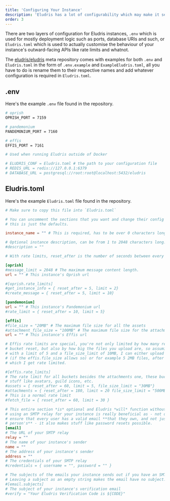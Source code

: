 ```yaml
---
title: 'Configuring Your Instance'
description: 'Eludris has a lot of configurability which may make it seem daunting to configure your instance- fret not however, for this page has got your back!'
order: 3
---
```


There are two layers of configuration for Eludris instances, `.env` which is used
for mostly deployment logic such as ports, database URIs and such, or `Eludris.toml`
which is used to actually customise the behaviour of your instance's outward-facing
APIs like rate limits and whatnot.

The [eludris/eludris](https://github.com/eludris/eludris) meta repository comes with
examples for both `.env` and `Eludris.toml` in the form of `.env.example` and `ExampleEludris.toml`,
all you have to do is rename them to their respective names and add whatever configuration
is required in `Eludris.toml`.

## .env

Here's the example `.env` file found in the repository.

```sh
# oprish
OPRISH_PORT = 7159

# pandemonium
PANDEMONIUM_PORT = 7160

# effis
EFFIS_PORT = 7161

# Used when running Eludris outside of Docker

# ELUDRIS_CONF = Eludris.toml # the path to your configuration file
# REDIS_URL = redis://127.0.0.1:6379
# DATABASE_URL = postgresql://root:root@localhost:5432/eludris
```

## Eludris.toml

Here's the example `Eludris.toml` file found in the repository.

```toml
# Make sure to copy this file into `Eludris.toml`

# You can uncomment the sections that you want and change their config values,
# this is just the defaults.

instance_name = "" # This is required, has to be over 0 characters long.

# Optional instance description, can be from 1 to 2048 characters long.
#description = ""

# With rate limits, reset_after is the number of seconds between every bucket reset.

[oprish]
#message_limit = 2048 # The maximum message content length.
url = "" # This instance's Oprish url

#[oprish.rate_limits]
#get_instance_info = { reset_after = 5, limit = 2}
#create_message = { reset_after = 5, limit = 10}

[pandemonium]
url = "" # This instance's Pandemonium url
#rate_limit = { reset_after = 10, limit = 5}

[effis]
#file_size = "20MB" # The maximum file size for all the assets
#attachment_file_size = "100MB" # The maximum file size for the attachment bucket
url = "" # This instance's Effis url

# Effis rate limits are special, you're not only limited by how many requests per
# bucket reset, but also by how big the files you upload are, so assuming a rate limit
# with a limit of 5 and a file_size_limit of 10MB, I can either upload 1 10MB file
# (if the effis.file_size allows so) or for example 5 2MB files, after either of
# which I get rate limited.

#[effis.rate_limits]
# The rate limit for all buckets besides the attachments one, these buckets are
# stuff like avatars, guild icons, etc.
#assets = { reset_after = 60, limit = 5, file_size_limit = "30MB"}
#attachments = { reset_after = 180, limit = 20 file_size_limit = "500MB" }
# This is a normal rate limit
#fetch_file = { reset_after = 60, limit = 30 }

# This entire section *is* optional and Eludris *will* function without it. However,
# using an SMTP relay for your instance is really beneficial as - not only does it
# ensure that every user has a valid email **that they own, and not just some other
# person's** - it also makes stuff like password resets possible.
[email]
# The URL of your SMTP relay
relay = ""
# The name of your instance's sender
name = ""
# The address of your instance's sender
address = ""
# The credentials of your SMTP relay
#credentials = { username = "", password = "" }

# The subjects of the emails your instance sends out if you have an SMTP relay setup.
# Leaving a subject as an empty string makes the email have no subject.
#[email.subjects]
# The subject of your instance's verification email
#verify = "Your Eludris Verification Code is ${CODE}"
```
